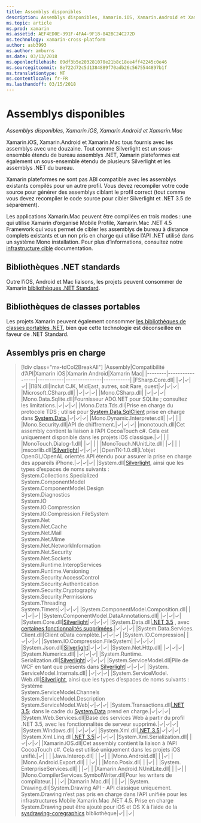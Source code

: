 ```yaml
---
title: Assemblys disponibles
description: Assemblys disponibles, Xamarin.iOS, Xamarin.Android et Xamarin.Mac
ms.topic: article
ms.prod: xamarin
ms.assetid: AEF4ED0E-391F-4FA4-9F18-842BC24C272D
ms.technology: xamarin-cross-platform
author: asb3993
ms.author: amburns
ms.date: 03/13/2018
ms.openlocfilehash: 09df3b5e203281070e21b8c18ee4ff42245c0e46
ms.sourcegitcommit: 8e722d72c5d1384889f70adb26c5675544897b1f
ms.translationtype: MT
ms.contentlocale: fr-FR
ms.lasthandoff: 03/15/2018
---
```

# <a name="available-assemblies"></a>Assemblys disponibles

_Assemblys disponibles, Xamarin.iOS, Xamarin.Android et Xamarin.Mac_

Xamarin.iOS, Xamarin.Android et Xamarin.Mac tous fournis avec les assemblys avec une douzaine. Tout comme Silverlight est un sous-ensemble étendu de bureau assemblys .NET, Xamarin plateformes est également un sous-ensemble étendu de plusieurs Silverlight et les assemblys .NET du bureau.

Xamarin plateformes ne sont pas ABI compatible avec les assemblys existants compilés pour un autre profil. Vous devez recompiler votre code source pour générer des assemblys ciblant le profil correct (tout comme vous devez recompiler le code source pour cibler Silverlight et .NET 3.5 de séparément).

Les applications Xamarin.Mac peuvent être compilées en trois modes : une qui utilise Xamarin d’organisé Mobile Profile, Xamarin.Mac .NET 4.5 Framework qui vous permet de cibler les assemblys de bureau à distance complets existants et un non pris en charge qui utilise l’API .NET utilisé dans un système Mono installation. Pour plus d’informations, consultez notre [infrastructure cible](~/mac/platform/target-framework.md) documentation.


## <a name="net-standard-libraries"></a>Bibliothèques .NET standards

Outre l’iOS, Android et Mac liaisons, les projets peuvent consommer de Xamarin [bibliothèques .NET Standard](~/cross-platform/app-fundamentals/net-standard.md).

## <a name="portable-class-libraries"></a>Bibliothèques de classes portables
 
Les projets Xamarin peuvent également consommer [les bibliothèques de classes portables .NET](~/cross-platform/app-fundamentals/pcl.md), bien que cette technologie est déconseillée en faveur de .NET Standard.

## <a name="supported-assemblies"></a>Assemblys pris en charge

> [!div class="mx-tdCol2BreakAll"]
> |Assembly|Compatibilité d’API|Xamarin iOS|Xamarin Android|Xamarin Mac|
> |--------|-----------------|-----------|---------------|-----------|
> |FSharp.Core.dll| |✓|✓|✓|
> |l18N.dll|Inclut CJK, MidEast, autres, soit Rare, ouest|✓|✓|✓|
> |Microsoft.CSharp.dll| |✓|✓|✓|
> |Mono.CSharp.dll| |✓|✓|✓|
> |Mono.Data.Sqlite.dll|Fournisseur ADO.NET pour SQLite ; consultez les limitations.|✓|✓|✓|
> |Mono.Data.Tds.dll|Prise en charge du protocole TDS ; utilisé pour [System.Data.SqlClient](https://developer.xamarin.com/api/namespace/System.Data.SqlClient/) prise en charge dans [System.Data](https://developer.xamarin.com/api/namespace/System.Data/).|✓|✓|✓|
> |Mono.Dynamic.&#8203;Interpreter.dll| |✓| | |
> |Mono.Security.dll|API de chiffrement.|✓|✓|✓|
> |monotouch.dll|Cet assembly contient la liaison à l’API CocoaTouch c#. Cela est uniquement disponible dans les projets iOS classique.|✓| | |
> |MonoTouch.&#8203;Dialog-1.dll| |✓| | |
> |MonoTouch.&#8203;NUnitLite.dll| |✓| | |
> |mscorlib.dll|[Silverlight](https://msdn.microsoft.com/en-us/library/cc838194(VS.95).aspx)|✓|✓|✓|
> |OpenTK-1.0.dll|L’objet OpenGL/OpenAL orientés API étendu pour assurer la prise en charge des appareils iPhone.|✓|✓|✓|
> |System.dll|[Silverlight](https://msdn.microsoft.com/en-us/library/cc838194(VS.95).aspx), ainsi que les types d’espaces de noms suivants :<br />System.Collections.Specialized<br />System.&#8203;ComponentModel<br />System.ComponentModel.Design<br />System.Diagnostics<br />System.IO<br />System.IO.Compression<br />System.IO.Compression.FileSystem<br />System.Net<br />System.Net.Cache<br />System.Net.Mail<br />System.Net.Mime<br />System.Net.&#8203;NetworkInformation<br />System.Net.Security<br />System.Net.Sockets<br />System.Runtime.&#8203;InteropServices<br />System.Runtime.Versioning<br />System.Security.&#8203;AccessControl<br />System.Security.Authentication<br />System.Security.&#8203;Cryptography<br />System.Security.Permissions<br />System.Threading<br />System.Timers|✓|✓|✓|
> |System.&#8203;ComponentModel.&#8203;Composition.dll| |✓|✓|✓|
> |System.&#8203;ComponentModel.&#8203;DataAnnotations.dll| |✓|✓|✓|
> |System.Core.dll|[Silverlight](https://msdn.microsoft.com/en-us/library/cc838194(VS.95).aspx)|✓|✓|✓|
> |System.Data.dll|[.NET 3.5](http://msdn.microsoft.com/en-us/library/ms229335.aspx) , avec [certaines fonctionnalités supprimées](~/ios/data-cloud/system.data.md).|✓|✓|✓|
> |System.Data.&#8203;Services.&#8203;Client.dll|Client oData complète.|✓|✓|✓|
> |System.IO.&#8203;Compression| |✓|✓|✓|
> |System.IO.&#8203;Compression.&#8203;FileSystem| |✓|✓|✓|
> |System.Json.dll|[Silverlight](http://msdn.microsoft.com/en-us/library/cc838194(VS.95).aspx)|✓|✓|✓|
> |System.Net.&#8203;Http.dll| |✓|✓|✓|
> |System.&#8203;Numerics.dll| |✓|✓|✓|
> |System.Runtime.&#8203;Serialization.dll|[Silverlight](http://msdn.microsoft.com/en-us/library/cc838194(VS.95).aspx)|✓|✓|✓|
> |System.&#8203;ServiceModel.dll|Pile de WCF en tant que présents dans [Silverlight](http://msdn.microsoft.com/en-us/library/cc838194(VS.95).aspx)|✓|✓|✓|
> |System.&#8203;ServiceModel.&#8203;Internals.dll| |✓|✓|✓|
> |System.&#8203;ServiceModel.&#8203;Web.dll|[Silverlight](http://msdn.microsoft.com/en-us/library/cc838194(VS.95).aspx), ainsi que les types d’espaces de noms suivants : <br />Système<br />System.ServiceModel.Channels<br />System.ServiceModel.Description<br />System.ServiceModel.Web|✓|✓|✓|
> |System.&#8203;Transactions.dll|[.NET 3.5](http://msdn.microsoft.com/en-us/library/ms229335.aspx); dans le cadre du [System.Data](~/ios/data-cloud/system.data.md) prend en charge.|✓|✓|✓|
> |System.Web.&#8203;Services.dll|Base des services Web à partir du profil .NET 3.5, avec les fonctionnalités de serveur supprimé.|✓|✓|✓|
> |System.&#8203;Windows.dll| |✓|✓|✓|
> |System.&#8203;Xml.dll|[.NET 3.5](http://msdn.microsoft.com/en-us/library/ms229335.aspx)|✓|✓|✓|
> |System.Xml.&#8203;Linq.dll|[.NET 3.5](http://msdn.microsoft.com/en-us/library/ms229335.aspx)|✓|✓|✓|
> |System.Xml.Serialization.dll| |✓|✓|✓|
> |Xamarin.iOS.dll|Cet assembly contient la liaison à l’API CocoaTouch c#. Cela est utilisé uniquement dans les projets iOS unifié.|✓| | |
> |Java.Interop.dll| | |✓| |
> |Mono.Android.dll| | |✓| |
> |Mono.Android.&#8203;Export.dll| | |✓| |
> |Mono.Posix.dll| | |✓| |
> |System.&#8203;EnterpriseServices.dll| | |✓| |
> |Xamarin.Android.&#8203;NUnitLite.dll| | |✓| |
> |Mono.CompilerServices.&#8203;SymbolWriter.dll|Pour les writers de compilateur.| | |✓|
> |Xamarin.Mac.dll| | | |✓|
> |System.&#8203;Drawing.dll|System.Drawing API - API classique uniquement. System.Drawing n’est pas pris en charge dans l’API unifiée pour les infrastructures Mobile Xamarin.Mac .NET 4.5. Prise en charge System.Drawing peut être ajouté pour iOS et OS X à l’aide de la [sysdrawing-coregraphics](https://github.com/mono/sysdrawing-coregraphics) bibliothèque|✓| |✓|
